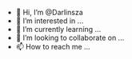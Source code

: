 - 👋 Hi, I’m @Darlinsza
- 👀 I’m interested in ...
- 🌱 I’m currently learning ...
- 💞️ I’m looking to collaborate on ...
- 📫 How to reach me ...

<!---
Darlinsza/Darlinsza is a ✨ special ✨ repository because its `README.md` (this file) appears on your GitHub profile.
You can click the Preview link to take a look at your changes.
--->
